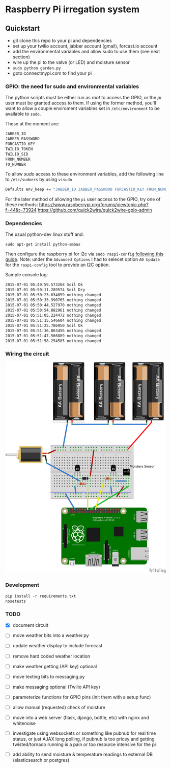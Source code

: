 # Raspberry Pi irregation system



## Quickstart

- git clone this repo to your pi and dependencies
- set up your twilio account, jabber account (gmail), forcast.io account
- add the environmental variables and allow sudo to use them (see next section)
- wire up the pi to the valve (or LED) and moisture sensor
- `sudo python garden.py`
- goto connectmypi.com to find your pi

### GPIO: the need for sudo and environmental variables

The python scripts must be either run as *root* to access the GPIO, or the *pi* user must be granted access to them. If using the former method, you'll want to allow a couple enviroment variables set in `/etc/environment` to be available to `sudo`.

These at the moment are:

```
JABBER_ID
JABBER_PASSWORD
FORCASTIO_KEY
TWILIO_TOKEN
TWILIO_SID
FROM_NUMBER
TO_NUMBER
```

To allow *sudo* access to these environment variables, add the following line to `/etc/sudoers` by using `visudo`

```sh
Defaults env_keep += "JABBER_ID JABBER_PASSWORD FORCASTIO_KEY FROM_NUMBER TO_NUMBER TWILIO_TOKEN TWILIO_SID"
```

For the later method of allowing the `pi` user access to the GPIO, try one of these methods: https://www.raspberrypi.org/forums/viewtopic.php?f=44&t=73924
https://github.com/quick2wire/quick2wire-gpio-admin

### Dependencies

The usual python-dev linux stuff and:

    sudo apt-get install python-smbus

Then configure the raspberry pi for i2c via `sudo raspi-config` [following this guide](https://learn.adafruit.com/adafruits-raspberry-pi-lesson-4-gpio-setup/configuring-i2c). Note: under the `Advanced Options` I had to selecet option `A0 Update` for the `raspi-config` tool to provide an I2C option.



Sample console log:

```
2015-07-01 05:49:59.573268 Soil Ok
2015-07-01 05:50:11.289574 Soil Dry
2015-07-01 05:50:23.634059 nothing changed
2015-07-01 05:50:33.990765 nothing changed
2015-07-01 05:50:44.527970 nothing changed
2015-07-01 05:50:54.882961 nothing changed
2015-07-01 05:51:05.224472 nothing changed
2015-07-01 05:51:15.546604 nothing changed
2015-07-01 05:51:25.786950 Soil Ok
2015-07-01 05:51:36.863456 nothing changed
2015-07-01 05:51:47.566889 nothing changed
2015-07-01 05:51:58.254585 nothing changed
```


### Wiring the circuit

![schematic](images/schematic_bb.png)


### Development
    pip install -r requirements.txt
    nosetests

### TODO
 - [X] document circuit
 - [ ] move weather bits into a weather.py
 - [ ] update weather display to include forecast
 - [ ] remove hard coded weather location
 - [ ] make weather getting (API key) optional
 - [ ] move texting bits to messaging.py
 - [ ] make messaging optional (Twilio API key)
 - [ ] parameterize functions for GPIO pins (init them with a setup func)
 - [ ] allow manual (requested) check of moisture
 - [ ] move into a web server (flask, django, bottle, etc) with nginx and whitenoise
 - [ ] investigate using websockets or something like pubnub for real time status, or just AJAX long polling, if pubnub is too pricey and getting twisted/tornado running is a pain or too resource intensive for the pi
 - [ ] add ability to send moisture & temperature readings to external DB (elasticsearch or postgres)

